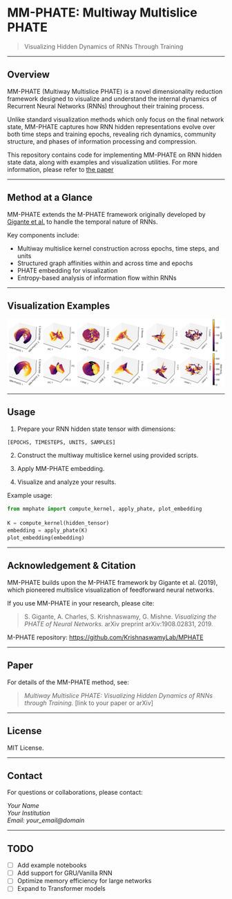 # MM-PHATE: Multiway Multislice PHATE

> Visualizing Hidden Dynamics of RNNs Through Training

---

## Overview

MM-PHATE (Multiway Multislice PHATE) is a novel dimensionality reduction framework designed to visualize and understand the internal dynamics of Recurrent Neural Networks (RNNs) throughout their training process.

Unlike standard visualization methods which only focus on the final network state, MM-PHATE captures how RNN hidden representations evolve over both time steps and training epochs, revealing rich dynamics, community structure, and phases of information processing and compression.

This repository contains code for implementing MM-PHATE on RNN hidden state data, along with examples and visualization utilities. For more information, please refer to [the paper](https://arxiv.org/abs/2406.01969)


---

## Method at a Glance

MM-PHATE extends the M-PHATE framework originally developed by [Gigante et al.](https://github.com/scottgigante/m-phate?tab=readme-ov-file) to handle the temporal nature of RNNs.

Key components include:
- Multiway multislice kernel construction across epochs, time steps, and units
- Structured graph affinities within and across time and epochs
- PHATE embedding for visualization
- Entropy-based analysis of information flow within RNNs

---

## Visualization Examples

![MM-PHATE Visualization](figures/embedding.png)

---

## Usage

1. Prepare your RNN hidden state tensor with dimensions:
```
[EPOCHS, TIMESTEPS, UNITS, SAMPLES]
```

2. Construct the multiway multislice kernel using provided scripts.

3. Apply MM-PHATE embedding.

4. Visualize and analyze your results.

Example usage:

```python
from mmphate import compute_kernel, apply_phate, plot_embedding

K = compute_kernel(hidden_tensor)
embedding = apply_phate(K)
plot_embedding(embedding)
```

---

## Acknowledgement & Citation

MM-PHATE builds upon the M-PHATE framework by Gigante et al. (2019), which pioneered multislice visualization of feedforward neural networks. 

If you use MM-PHATE in your research, please cite:

> S. Gigante, A. Charles, S. Krishnaswamy, G. Mishne. *Visualizing the PHATE of Neural Networks.* arXiv preprint arXiv:1908.02831, 2019.

M-PHATE repository: https://github.com/KrishnaswamyLab/MPHATE

---

## Paper

For details of the MM-PHATE method, see:

> *Multiway Multislice PHATE: Visualizing Hidden Dynamics of RNNs through Training.* [link to your paper or arXiv]

---

## License

MIT License.

---

## Contact

For questions or collaborations, please contact:

*Your Name*  
*Your Institution*  
*Email: your_email@domain*

---

## TODO
- [ ] Add example notebooks
- [ ] Add support for GRU/Vanilla RNN
- [ ] Optimize memory efficiency for large networks
- [ ] Expand to Transformer models
